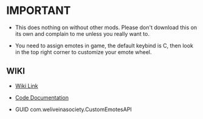 # IMPORTANT

- This does nothing on without other mods. Please don't download this on its own and complain to me unless you really want to.

- You need to assign emotes in game, the default keybind is C, then look in the top right corner to customize your emote wheel.

## WIKI

- [Wiki Link](https://github.com/Wet-Boys/LethalEmotesAPI/wiki)

- [Code Documentation](https://github.com/Wet-Boys/LethalEmotesAPI/wiki/Documentation)

- GUID com.weliveinasociety.CustomEmotesAPI